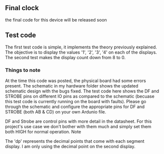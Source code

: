 ## Final clock

the final code for this device will be released soon


## Test code

The first test code is simple, it implements the theory previously explained. The objective is to display the values '1', '2', '3', '4' on each of the displays.
The second test makes the display count down from 8 to 0.

### Things to note
At the time this code was posted, the physical board had some errors present. The schematic in my hardware folder shows the updated schematic design with the bugs fixed. The test code here shows the DF and STROBE pins on different IO pins as compared to the schematic (becuase this test code is currently running on the board with faults). Please go through the schematic and configure the appropriate pins for DF and STROBE (both AB & CD) on your own Ardunio file.


DF and Strobe are control pins with more detail in the datasheet. For this project's use case we don't bother with them much and simply set them both HIGH for normal operation. Note 

The 'dp' represents the decimal points that come with each segment display. I am only using the decimal point on the second display.
